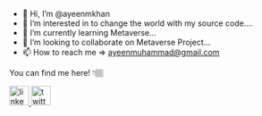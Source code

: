 - 👋 Hi, I’m @ayeenmkhan
- 👀 I’m interested in to change the world with my source code....
- 🌱 I’m currently learning Metaverse...
- 💞️ I’m looking to collaborate on Metaverse Project...
- 📫 How to reach me => ayeenmuhammad@gmail.com

You can find me here! 👇🏽


<div align="left" dir="auto">
  <a href="https://www.linkedin.com/in/ayeen-khan-17320148/" target="_blank" rel="nofollow">
    <img src="https://camo.githubusercontent.com/4b17bf96ec09910d620801bf4537933731403ed2e8dca4bbf973ace4ae65ae4f/68747470733a2f2f696d672e736869656c64732e696f2f7374617469632f76313f6d6573736167653d4c696e6b6564496e266c6f676f3d6c696e6b6564696e266c6162656c3d26636f6c6f723d303037374235266c6f676f436f6c6f723d7768697465266c6162656c436f6c6f723d267374796c653d666f722d7468652d6261646765" height="35" alt="linkedin logo" data-canonical-src="https://img.shields.io/static/v1?message=LinkedIn&amp;logo=linkedin&amp;label=&amp;color=0077B5&amp;logoColor=white&amp;labelColor=&amp;style=for-the-badge" style="max-width: 100%;">
  </a>
 
 <a href="https://twitter.com/ayeenmk" target="_blank" rel="nofollow">
    <img src="https://camo.githubusercontent.com/7789b051e705904fb99407dd1cc884940e682635bb327ca01b1406b45c2dc563/68747470733a2f2f696d672e736869656c64732e696f2f7374617469632f76313f6d6573736167653d54776974746572266c6f676f3d74776974746572266c6162656c3d26636f6c6f723d314441314632266c6f676f436f6c6f723d7768697465266c6162656c436f6c6f723d267374796c653d666f722d7468652d6261646765" height="35" alt="twitter logo" data-canonical-src="https://img.shields.io/static/v1?message=Twitter&amp;logo=twitter&amp;label=&amp;color=1DA1F2&amp;logoColor=white&amp;labelColor=&amp;style=for-the-badge" style="max-width: 100%;">
  </a>
</div>
<!---
ayeenmkhan/ayeenmkhan is a ✨ special ✨ repository because its `README.md` (this file) appears on your GitHub profile.
You can click the Preview link to take a look at your changes.
--->
